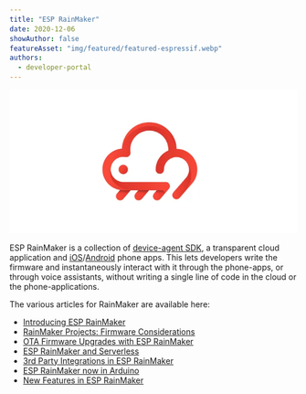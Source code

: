 ```yaml
---
title: "ESP RainMaker"
date: 2020-12-06
showAuthor: false
featureAsset: "img/featured/featured-espressif.webp"
authors:
  - developer-portal
---
```

![](img/esp-1.webp)

ESP RainMaker is a collection of [device-agent SDK](https://github.com/espressif/esp-rainmaker), a transparent cloud application and [iOS](https://apps.apple.com/us/app/esp-rainmaker/id1497491540)/[Android](https://play.google.com/store/apps/details?id=com.espressif.rainmaker&hl=en_IN) phone apps. This lets developers write the firmware and instantaneously interact with it through the phone-apps, or through voice assistants, without writing a single line of code in the cloud or the phone-applications.

The various articles for RainMaker are available here:

- [Introducing ESP RainMaker](https://medium.com/the-esp-journal/introducing-esp-rainmaker-8fa968bbb2de)
- [RainMaker Projects: Firmware Considerations](https://medium.com/the-esp-journal/rainmaker-projects-firmware-considerations-e50ee6d9271e)
- [OTA Firmware Upgrades with ESP RainMaker](https://medium.com/the-esp-journal/ota-firmware-upgrades-with-esp-rainmaker-99bf48e80288)
- [ESP RainMaker and Serverless](https://medium.com/the-esp-journal/esp-rainmaker-and-serverless-d144d8a71987)
- [3rd Party Integrations in ESP RainMaker](https://medium.com/the-esp-journal/3rd-party-integrations-in-esp-rainmaker-3ea4df6afa3)
- [ESP RainMaker now in Arduino](https://medium.com/the-esp-journal/esp-rainmaker-now-in-arduino-cf1474526172)
- [New Features in ESP RainMaker](https://medium.com/the-esp-journal/new-features-in-esp-rainmaker-cdb4a2f3fdc3)
